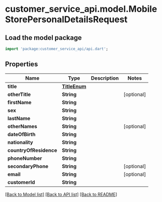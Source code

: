 # customer_service_api.model.MobileStorePersonalDetailsRequest

## Load the model package
```dart
import 'package:customer_service_api/api.dart';
```

## Properties
Name | Type | Description | Notes
------------ | ------------- | ------------- | -------------
**title** | [**TitleEnum**](TitleEnum.md) |  | 
**otherTitle** | **String** |  | [optional] 
**firstName** | **String** |  | 
**sex** | **String** |  | 
**lastName** | **String** |  | 
**otherNames** | **String** |  | [optional] 
**dateOfBirth** | **String** |  | 
**nationality** | **String** |  | 
**countryOfResidence** | **String** |  | 
**phoneNumber** | **String** |  | 
**secondaryPhone** | **String** |  | [optional] 
**email** | **String** |  | [optional] 
**customerId** | **String** |  | 

[[Back to Model list]](../README.md#documentation-for-models) [[Back to API list]](../README.md#documentation-for-api-endpoints) [[Back to README]](../README.md)


